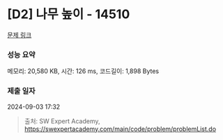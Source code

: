 # [D2] 나무 높이 - 14510 

[문제 링크](https://swexpertacademy.com/main/code/problem/problemDetail.do?contestProbId=AYFofW8qpXYDFAR4) 

### 성능 요약

메모리: 20,580 KB, 시간: 126 ms, 코드길이: 1,898 Bytes

### 제출 일자

2024-09-03 17:32



> 출처: SW Expert Academy, https://swexpertacademy.com/main/code/problem/problemList.do